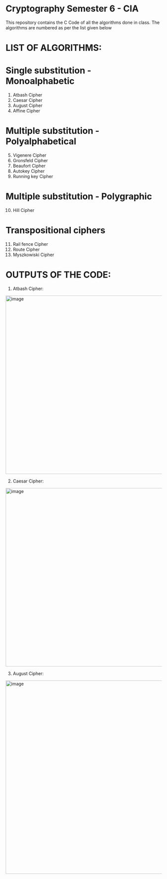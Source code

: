 # Cryptography Semester 6 - CIA
This repository contains the C Code of all the algorithms done in class. The algorithms are numbered as per the list given below

# LIST OF ALGORITHMS:
# Single substitution - Monoalphabetic
1) Atbash Cipher
2) Caesar Cipher
3) August Cipher
4) Affine Cipher
# Multiple substitution -  Polyalphabetical
5) Vigenere Cipher
6) Gronsfeld Cipher
7) Beaufort Cipher
8) Autokey Cipher
9) Running key Cipher
# Multiple substitution -  Polygraphic
10) Hill Cipher
# Transpositional ciphers
11) Rail fence Cipher
12) Route Cipher
13) Myszkowiski Cipher

# OUTPUTS OF THE CODE:

1) Atbash Cipher:
<img width="574" alt="image" src="https://github.com/user-attachments/assets/13776f6d-f285-4bbf-b996-d8b55c53c56c" />


2) Caesar Cipher:
<img width="574" alt="image" src="https://github.com/user-attachments/assets/2a04c876-318b-4b31-a830-b31e75f4802e" />


3) August Cipher:
<img width="622" alt="image" src="https://github.com/user-attachments/assets/4ce9bae3-45e5-4823-a9dd-8a3b4e4b9a12" />





